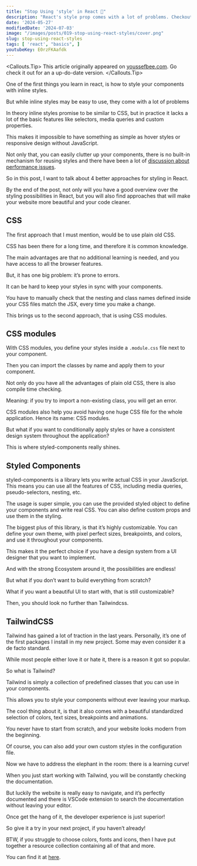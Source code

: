 ```yaml
---
title: "Stop Using 'style' in React 🤦"
description: "React's style prop comes with a lot of problems. Checkout these 4 alternatives ways to style your app in React."
date: '2024-05-27'
modifiedDate: '2024-07-03'
image: "/images/posts/019-stop-using-react-styles/cover.png"
slug: stop-using-react-styles
tags: [ 'react', "basics", ]
youtubeKey: E0rzFKAafdk
---
```


<Callouts.Tip>
This article originally appeared on [youssefbee.com](https://youssefbee.com). Go check it out for an a up-do-date version.
</Callouts.Tip>

One of the first things you learn in react, is how to style your components with inline styles.

But while inline styles may be easy to use, they come with a lot of problems

In theory inline styles promise to be similar to CSS, but in practice it lacks a lot of the basic features like
selectors, media queries and custom properties.

This makes it impossible to have something as simple as hover styles or responsive design without JavaScript.

Not only that, you can easily clutter up your components, there is no built-in mechanism for reusing styles and there
have been a lot of [discussion about performance
issues](https://www.reddit.com/r/reactjs/comments/rercdd/why_do_the_react_docs_say_inline_styles_are/).

So in this post, I want to talk about 4 better approaches for styling in React.

By the end of the post, not only will you have a good overview over the styling possibilities in React, but you will
also find approaches that will make your website more beautiful and your code cleaner.

##  CSS

The first approach that I must mention, would be to use plain old CSS.

CSS has been there for a long time, and therefore it is common knowledge.

The main advantages are that no additional learning is needed, and you have access to all the browser features.

But, it has one big problem: it’s prone to errors.

It can be hard to keep your styles in sync with your components.

You have to manually check that the nesting and class names defined inside your CSS files match the JSX, every time you
make a change.

This brings us to the second approach, that is using CSS modules.

## CSS modules

With CSS modules, you define your styles inside a `.module.css` file next to your component.

Then you can import the classes by name and apply them to your component.

Not only do you have all the advantages of plain old CSS, there is also compile time checking.

Meaning: if you try to import a non-existing class, you will get an error.

CSS modules also help you avoid having one huge CSS file for the whole application. Hence its name: CSS modules.

But what if you want to conditionally apply styles or have a consistent design system throughout the application?

This is where styled-components really shines.

## Styled Components

styled-components is a library lets you write actual CSS in your JavaScript. This means you can use all the features of
CSS, including media queries, pseudo-selectors, nesting, etc.

The usage is super simple, you can use the provided styled object to define your components and write real CSS. You can
also define custom props and use them in the styling.

The biggest plus of this library, is that it’s highly customizable. You can define your own theme, with pixel perfect
sizes, breakpoints, and colors, and use it throughout your components.

This makes it the perfect choice if you have a design system from a UI designer that you want to implement.

And with the strong Ecosystem around it, the possibilities are endless!

But what if you don’t want to build everything from scratch?

What if you want a beautiful UI to start with, that is still customizable?

Then, you should look no further than Tailwindcss.

## TailwindCSS

Tailwind has gained a lot of traction in the last years. Personally, it’s one of the first packages I install in my new
project. Some may even consider it a de facto standard.

While most people either love it or hate it, there is a reason it got so popular.

So what is Tailwind?

Tailwind is simply a collection of predefined classes that you can use in your components.

This allows you to style your components without ever leaving your markup.

The cool thing about it, is that it also comes with a beautiful standardized selection of colors, text sizes,
breakpoints and animations.

You never have to start from scratch, and your website looks modern from the beginning.

Of course, you can also add your own custom styles in the configuration file.

Now we have to address the elephant in the room: there is a learning curve!

When you just start working with Tailwind, you will be constantly checking the documentation.

But luckily the website is really easy to navigate, and it’s perfectly documented and there is VSCode extension to
search the documentation without leaving your editor.

Once get the hang of it, the developer experience is just superior!

So give it a try in your next project, if you haven’t already!

BTW, if you struggle to choose colors, fonts and icons, then I have put together a resource collection containing all of
that and more.

You can find it at [here](/frontend-kit).